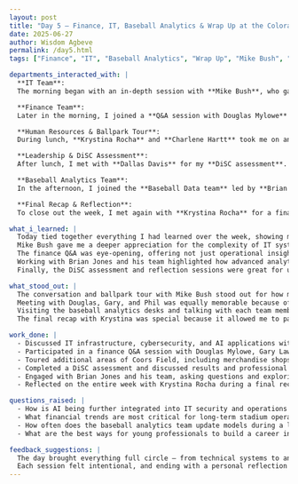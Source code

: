 ```yaml
---
layout: post
title: "Day 5 – Finance, IT, Baseball Analytics & Wrap Up at the Colorado Rockies"
date: 2025-06-27
author: Wisdom Agbeve
permalink: /day5.html
tags: ["Finance", "IT", "Baseball Analytics", "Wrap Up", "Mike Bush", "Brian Jones", "Dallas Davis", "Krystina Rocha", "Charlene Hartt", "Douglas Mylowe", "Gary Lawrence", "Phil Emerson"]

departments_interacted_with: |
  **IT Team**:  
  The morning began with an in-depth session with **Mike Bush**, who gave me one of the most insightful conversations of the entire week. We talked about everything from the Rockies’ IT infrastructure to broader topics like cybersecurity and even how AI is being integrated into modern security practices. Mike emphasized the delicate balance between keeping systems secure and ensuring accessibility for multiple departments, especially during high-attendance events.  After our discussion, Mike took me on a tour of designated areas around the ballpark where critical servers and networking equipment are housed. Seeing the physical infrastructure that supports mobile connectivity, Wi-Fi, and other fan-facing technologies really drove home how essential IT is to the entire operation.  

  **Finance Team**:  
  Later in the morning, I joined a **Q&A session with Douglas Mylowe** (Vice President – Chief Financial Officer), **Gary Lawrence** (Senior Director – Procurement), and **Phil Emerson** (Senior Director – Accounting). What stood out about this session was how it went far beyond just numbers. While we talked about budgeting, revenue streams, and financial oversight for both the team and the stadium, they also shared career insights, stressing the importance of professional development, networking, and mentorship in sports organizations. Hearing their personal stories made the session feel not just educational but inspiring.  

  **Human Resources & Ballpark Tour**:  
  During lunch, **Krystina Rocha** and **Charlene Hartt** took me on another tour of Coors Field, showing me areas I hadn’t explored yet, including the merchandise shops and other fan-facing operations. It was fascinating to see how these areas contribute to the overall fan experience, and Krystina explained how each part of the ballpark ties into larger operational strategies. The casual nature of the lunch also gave us time to talk about career development and reflect on the week.  

  **Leadership & DiSC Assessment**:  
  After lunch, I met with **Dallas Davis** for my **DiSC assessment**. We went through my results together, discussing how understanding different personality and communication styles can help in team collaboration and leadership roles. Dallas offered advice on how to leverage my strengths and continue developing areas that would make me more effective in diverse work environments.  

  **Baseball Analytics Team**:  
  In the afternoon, I joined the **Baseball Data team** led by **Brian Jones**. Brian walked me through the day-to-day operations of his team, explaining how player performance data, scouting information, and advanced analytics all feed into game strategy and roster decisions.  After our discussion, he introduced me to the rest of the team, and I spent time visiting individual desks to learn about the specific projects each member was working on. From player biomechanics to situational performance predictions, every project highlighted just how much data drives modern baseball. I asked plenty of questions, and each conversation gave me a clearer picture of how collaborative and innovative the analytics team is.  

  **Final Recap & Reflection**:  
  To close out the week, I met again with **Krystina Rocha** for a final recap and reflection. We talked about everything I had learned over the five days, from technical skills to professional growth. Sharing my experiences and hearing her feedback felt like the perfect way to wrap up my time with the Rockies — it was a moment to step back, reflect, and appreciate just how much I had gained in such a short time.

what_i_learned: |
  Today tied together everything I had learned over the week, showing me how each department contributes to the bigger picture.  
  Mike Bush gave me a deeper appreciation for the complexity of IT systems in sports operations and how critical cybersecurity is, especially as technology expands into fan services.  
  The finance Q&A was eye-opening, offering not just operational insights but valuable career advice.  
  Working with Brian Jones and his team highlighted how advanced analytics drives strategy in modern baseball.  
  Finally, the DiSC assessment and reflection sessions were great for understanding myself better as a professional and how to communicate effectively in team settings.

what_stood_out: |
  The conversation and ballpark tour with Mike Bush stood out for how much it revealed about the unseen backbone of the Rockies’ operations.  
  Meeting with Douglas, Gary, and Phil was equally memorable because of how generous they were with career advice, not just technical details.  
  Visiting the baseball analytics desks and talking with each team member was inspiring — it showed how collaborative and fast-paced this field really is.  
  The final recap with Krystina was special because it allowed me to pause and appreciate how much I had grown in just a week.

work_done: |
  - Discussed IT infrastructure, cybersecurity, and AI applications with Mike Bush and toured server and networking areas in the ballpark.  
  - Participated in a finance Q&A session with Douglas Mylowe, Gary Lawrence, and Phil Emerson, focusing on operations, budgeting, and career development.  
  - Toured additional areas of Coors Field, including merchandise shops, with Krystina Rocha and Charlene Hartt.  
  - Completed a DiSC assessment and discussed results and professional development with Dallas Davis.  
  - Engaged with Brian Jones and his team, asking questions and exploring baseball analytics projects across different desks.  
  - Reflected on the entire week with Krystina Rocha during a final recap session.

questions_raised: |
  - How is AI being further integrated into IT security and operations in sports organizations?  
  - What financial trends are most critical for long-term stadium operations?  
  - How often does the baseball analytics team update models during a live season?  
  - What are the best ways for young professionals to build a career in sports analytics?

feedback_suggestions: |
  The day brought everything full circle — from technical systems to analytics to personal growth.  
  Each session felt intentional, and ending with a personal reflection with Krystina made the experience feel complete and meaningful.  
---
```

